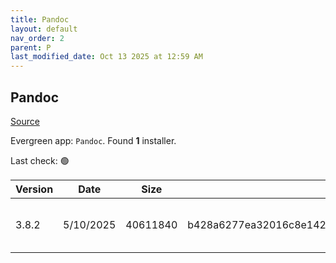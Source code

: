 ```yaml
---
title: Pandoc
layout: default
nav_order: 2
parent: P
last_modified_date: Oct 13 2025 at 12:59 AM
---
```


## Pandoc

[Source](https://pandoc.org/)

Evergreen app: `Pandoc`. Found **1** installer.

Last check: 🟢

| Version | Date      | Size     | Sha256                                                           | Architecture | InstallerType | Type | URI                                                                                                                                                                            |
| ------- | --------- | -------- | ---------------------------------------------------------------- | ------------ | ------------- | ---- | ------------------------------------------------------------------------------------------------------------------------------------------------------------------------------ |
| 3.8.2   | 5/10/2025 | 40611840 | b428a6277ea32016c8e1426ed328b47c45599a21d7e5260ee610da1cf975a4db | x64          | Default       | msi  | [https://github.com/jgm/pandoc/releases/download/3.8.2/pandoc-3.8.2-windows-x86_64.msi](https://github.com/jgm/pandoc/releases/download/3.8.2/pandoc-3.8.2-windows-x86_64.msi) |
